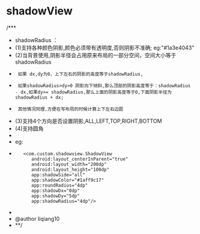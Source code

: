 # shadowView
/***
 * shadowRadius ：
 *   (1)支持各种颜色阴影,颜色必须带有透明度,否则阴影不准确; eg:"#1a3e4043"
 *   (2)当背景使用,阴影半径会占用原来布局的一部分空间，空间大小等于 shadowRadius
 *      如果 dx,dy为0，上下左右的阴影的高度等于shadowRadius,
 *      如果shadowRadius>dy>0 阴影向下倾斜,那么顶部的阴影高度等于：shadowRadius - dx,如果dy>= shadowRadius,那么上面的阴影高度等于0,下面阴影半径为 shadowRadius + dx;
 *      其他情况同理,方便在写布局的时候计算上下左右边距
 *   (3)支持4个方向是否设置阴影,ALL,LEFT,TOP,RIGHT,BOTTOM
 *   (4)支持圆角
 *
 *   eg:
 *        <com.custom.shadowview.ShadowView
             android:layout_centerInParent="true"
             android:layout_width="200dp"
             android:layout_height="100dp"
             app:shadowSide="all"
             app:shadowColor="#1aff9c17"
             app:roundRadius="4dp"
             app:shadowDx="0dp"
             app:shadowDy="5dp"
             app:shadowRadius="4dp"/>
 *
 *   @author liqiang10
 * **/
